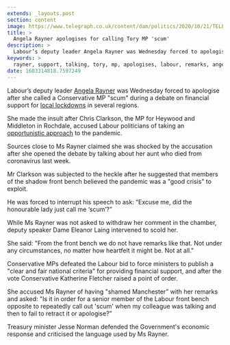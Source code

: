 ```yaml
--- 
extends: _layouts.post 
section: content 
image: https://www.telegraph.co.uk/content/dam/politics/2020/10/21/TELEMMGLPICT000231148546_trans_NvBQzQNjv4BqZctUTP-1KRIq-Pl_CtiVxGUfEUCLi7A94lhfRy4kwFk.jpeg?impolicy=logo-overlay 
title: > 
  Angela Rayner apologises for calling Tory MP 'scum' 
description: > 
  Labour’s deputy leader Angela Rayner was Wednesday forced to apologise after she called a Conservative MP "scum" during a debate on financial support for local lockdowns in several regions.She made the insult after Chris Clarkson, the MP for Heywood and Middleton in Rochdale, accused Labour politicians of taking an opportunistic approach to the pandemic.Sources close to Ms Rayner claimed she was shocked by the accusation after she opened the debate by talking about her aunt who died from coronavirus last week.He was forced to interrupt his speech to ask: “Excuse me, did the honourable lady just call me ‘scum’?”While Ms Rayner was not asked to withdraw her comment in the chamber, deputy speaker Dame Eleanor Laing intervened to scold her.She said: "From the front bench we do not have remarks like that. 
keywords: > 
  rayner, support, talking, tory, mp, apologises, labour, remarks, angela, forced, scum, ms, bench, calling 
date: 1603314818.7597249 
--- 
```

<div><p>Labour&#8217;s deputy leader <a href="https://www.telegraph.co.uk/politics/2020/01/26/angela-rayner-says-labour-leader-should-not-have-power-appoint/">Angela Rayner</a> was Wednesday&#160;forced to apologise after she called a Conservative MP "scum" during a debate on financial support for <a href="https://www.telegraph.co.uk/news/2020/10/21/lockdown-wales-manchester-york-ireland-liverpool-lancashire-local-rules-covid/">local lockdowns</a> in several regions.</p>
<p>She made the insult after Chris Clarkson, the MP for Heywood and Middleton in Rochdale, accused Labour politicians of taking an <a href="https://www.telegraph.co.uk/politics/2020/10/20/enraged-andy-burnham-rueful-boris-johnson-day-total-covid-chaos/">opportunistic approach</a> to the pandemic.</p>
<p>Sources close to Ms Rayner claimed she was shocked by the accusation after she opened the debate by talking about her aunt who died from coronavirus last week.</p>
<p>Mr Clarkson was subjected to the heckle after he suggested that members of the shadow front bench believed the pandemic was a "good crisis" to exploit.</p>
<p>He was forced to interrupt his speech to ask: &#8220;Excuse me, did the honourable lady just call me &#8216;scum&#8217;?&#8221;</p>
<p>While Ms Rayner was not asked to withdraw her comment in the chamber, deputy speaker Dame Eleanor Laing intervened to scold her.</p>
<p>She said: "From the front bench we do not have remarks like that. Not under any circumstances, no matter how heartfelt it might be. Not at all."</p>
<p>Conservative MPs defeated the Labour bid to force ministers to publish a "clear and fair national criteria" for providing financial support, and after the vote Conservative Katherine Fletcher raised a point of order.</p>
<p>She accused Ms Rayner of having "shamed Manchester&#8221; with her remarks and asked: "Is it in order for a senior member of the Labour front bench opposite to repeatedly call out 'scum' when my colleague was talking and then to fail to retract it or apologise?&#8221;</p>
<p>Treasury minister Jesse Norman defended the Government's economic response and criticised the language used by Ms Rayner.&#160;</p>
</div>